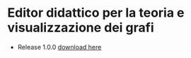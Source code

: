# Editor didattico per la teoria e visualizzazione dei grafi

- Release 1.0.0 [download here](/Editor-didattico-per-la-teoria-dei-grafi)